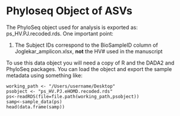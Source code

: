 # Phyloseq Object of ASVs
The PhyloSeq object used for analysis is exported as: ps_HV.PJ.recoded.rds. One important point:
1. The Subject IDs correspond to the BioSampleID column of Joglekar_amplicon.xlsx, **not** the HV# used in the manuscript

To use this data object you will need a copy of R and the DADA2 and PhyloSeq packages. You can load the object and export the sample metadata using something like:

````
working_path <- "/Users/username/Desktop"
psobject <- "ps_HV.PJ.eHOMD.recoded.rds"
ps<-readRDS(file=file.path(working_path,psobject))
samp<-sample_data(ps)
head(data.frame(samp))
````
